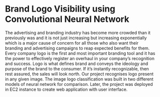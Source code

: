 <h1> Brand Logo Visibility using Convolutional Neural Network </h1>

The advertising and branding industry has become more crowded than it previously was and it is not just increasing but increasing exponentially which is a major cause of concern for all those who also want their branding and advertising campaigns to reap expected benefits for them. Every company logo is the first and most important branding tool and it has the power to effectively register an overhaul in your company’s recognition and success. Logo is what defines brand and conveys the ideology and purpose of the brand to the consumer. If it’s instantly recognizable, then rest assured, the sales will look north. Our project recognises logo present in any given image. The image logo classification was built in two different models of neural network for comparison. Later, the project was deployed in EC2 instance to create web application with user interface.

